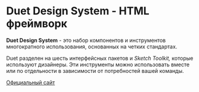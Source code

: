 # Duet Design System - HTML фреймворк

**Duet Design System** - это набор компонентов и инструментов многократного использования, основанных на четких стандартах. 

Duet разделен на шесть интерфейсных пакетов и *Sketch* *Toolkit,* которые используют дизайнеры. Эти инструменты можно использовать вместе или по отдельности в зависимости от потребностей вашей команды.

[Официальный сайт](https://www.duetds.com/)